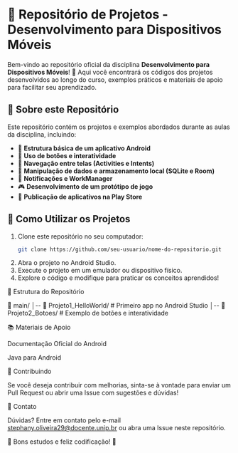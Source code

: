# 📱 Repositório de Projetos - Desenvolvimento para Dispositivos Móveis

Bem-vindo ao repositório oficial da disciplina **Desenvolvimento para Dispositivos Móveis**! 🚀 Aqui você encontrará os códigos dos projetos desenvolvidos ao longo do curso, exemplos práticos e materiais de apoio para facilitar seu aprendizado.

## 📌 Sobre este Repositório

Este repositório contém os projetos e exemplos abordados durante as aulas da disciplina, incluindo:

- 📂 **Estrutura básica de um aplicativo Android**
- 🔘 **Uso de botões e interatividade**
- 🔄 **Navegação entre telas (Activities e Intents)**
- 📝 **Manipulação de dados e armazenamento local (SQLite e Room)**
- 🔔 **Notificações e WorkManager**
- 🎮 **Desenvolvimento de um protótipo de jogo**
- 🚀 **Publicação de aplicativos na Play Store**

## 🔧 Como Utilizar os Projetos

1. Clone este repositório no seu computador:
   ```sh
   git clone https://github.com/seu-usuario/nome-do-repositorio.git


2. Abra o projeto no Android Studio.
3. Execute o projeto em um emulador ou dispositivo físico.
4. Explore o código e modifique para praticar os conceitos aprendidos!

📂 Estrutura do Repositório

📁 main/
│-- 📁 Projeto1_HelloWorld/  # Primeiro app no Android Studio
│-- 📁 Projeto2_Botoes/      # Exemplo de botões e interatividade


📚 Materiais de Apoio

Documentação Oficial do Android

Java para Android


🤝 Contribuindo

Se você deseja contribuir com melhorias, sinta-se à vontade para enviar um Pull Request ou abrir uma Issue com sugestões e dúvidas!

📧 Contato

Dúvidas? Entre em contato pelo e-mail stephany.oliveira29@docente.unip.br ou abra uma Issue neste repositório.

📌 Bons estudos e feliz codificação! 🚀
